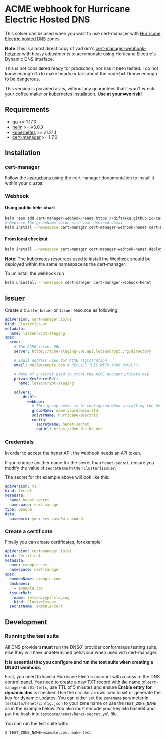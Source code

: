 # ACME webhook for Hurricane Electric Hosted DNS

This solver can be used when you want to use cert-manager with [Hurricane Electric hosted DNS](https://dns.he.net/) zones.

**Note** This is almost direct copy of vadikim's [cert-manager-webhook-hetzner](https://github.com/vadimkim/cert-manager-webhook-hetzner) with heavy adjustments to accomodate using Hurricane Electric's Dynamic DNS interface.

This is not considered ready for production, nor has it been tested. I do not know enough Go to make heads or tails about the code but I know enough to be dangerous.

This version is provided as-is, without any guarantees that it won't wreck your coffee maker or kubernetes installation. **Use at your own risk!**

## Requirements
-   [go](https://golang.org/) >= 1.17.0
-   [helm](https://helm.sh/) >= v3.0.0
-   [kubernetes](https://kubernetes.io/) >= v1.21.1
-   [cert-manager](https://cert-manager.io/) >= 1.7.0

## Installation

### cert-manager

Follow the [instructions](https://cert-manager.io/docs/installation/) using the cert-manager documentation to install it within your cluster.

### Webhook

#### Using public helm chart
```bash
helm repo add cert-manager-webhook-henet https://diftraku.github.io/cert-manager-webhook-henet
# Replace the groupName value with your desired domain
helm install --namespace cert-manager cert-manager-webhook-henet cert-manager-webhook-henet/cert-manager-webhook-henet --set groupName=acme.yourdomain.tld
```

#### From local checkout

```bash
helm install --namespace cert-manager cert-manager-webhook-henet deploy/cert-manager-webhook-henet
```
**Note**: The kubernetes resources used to install the Webhook should be deployed within the same namespace as the cert-manager.

To uninstall the webhook run
```bash
helm uninstall --namespace cert-manager cert-manager-webhook-henet
```

## Issuer

Create a `ClusterIssuer` or `Issuer` resource as following:
```yaml
apiVersion: cert-manager.io/v1
kind: ClusterIssuer
metadata:
  name: letsencrypt-staging
spec:
  acme:
    # The ACME server URL
    server: https://acme-staging-v02.api.letsencrypt.org/directory

    # Email address used for ACME registration
    email: mail@example.com # REPLACE THIS WITH YOUR EMAIL!!!

    # Name of a secret used to store the ACME account private key
    privateKeySecretRef:
      name: letsencrypt-staging

    solvers:
      - dns01:
          webhook:
            # This group needs to be configured when installing the helm package, otherwise the webhook won't have permission to create an ACME challenge for this API group.
            groupName: acme.yourdomain.tld
            solverName: hurricane-electric
            config:
              secretName: henet-secret
              apiUrl: https://dyn.dns.he.net
```

### Credentials
In order to access the henet API, the webhook needs an API token.

If you choose another name for the secret than `henet-secret`, ensure you modify the value of `secretName` in the `[Cluster]Issuer`.

The secret for the example above will look like this:
```yaml
apiVersion: v1
kind: Secret
metadata:
  name: henet-secret
  namespace: cert-manager
type: Opaque
data:
  password: your-key-base64-encoded
```

### Create a certificate

Finally you can create certificates, for example:

```yaml
apiVersion: cert-manager.io/v1
kind: Certificate
metadata:
  name: example-cert
  namespace: cert-manager
spec:
  commonName: example.com
  dnsNames:
    - example.com
  issuerRef:
    name: letsencrypt-staging
    kind: ClusterIssuer
  secretName: example-cert
```

## Development

### Running the test suite

All DNS providers **must** run the DNS01 provider conformance testing suite,
else they will have undetermined behaviour when used with cert-manager.

**It is essential that you configure and run the test suite when creating a
DNS01 webhook.**

First, you need to have a Hurricane Electric account with access to the DNS control panel. You need to create a new TXT record with the name of `cert-manager-dns01-tests`, use TTL of 5 minutes and ensure **Enable entry for dynamic dns** is checked. Use the circular arrows icon to set or generate the key for dynamic updates.
You can either set the `zoneName` parameter in `testdata/henet/config.json` to your zone name or use the `TEST_ZONE_NAME` as in the example below.
You also must encode your key into base64 and put the hash into `testdata/henet/henet-secret.yml` file.

You can run the test suite with:

```bash
$ TEST_ZONE_NAME=example.com. make test
```